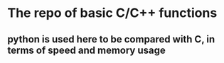 # The repo of basic C/C++ functions

## python is used here to be compared with C, in terms of speed and memory usage
